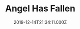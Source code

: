 ---
title: "Angel Has Fallen"
year: 2019
date: 2019-12-14T21:34:11.000Z
permalink: /almanac/movies/2019-12-14-angel-has-fallen/index.html
rating: 3
---
